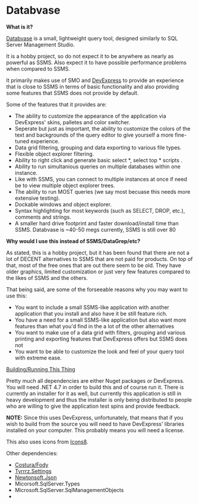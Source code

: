 # Databvase

<b>What is it?</b>

<u>Databvase</u> is a small, lightweight query tool, designed similarly to SQL Server Management Studio.  

It is a hobby project, so do not expect it to be anywhere as nearly as powerful as SSMS. 
Also expect it to have possible performance problems when compared to SSMS.

It primarily makes use of SMO and <a href="http://www.devexpress.com">DevExpress</a> to provide an experience that is close to SSMS in terms of basic functionality and
also providing some features that SSMS does not provide by default.

Some of the features that it provides are:
<ul>
<li>The ability to customize the appearance of the application via DevExpress' skins, palletes and color switcher.</li>
<li>Seperate but just as important, the ability to customize the colors of the text and backgrounds of the query editor to give yourself a more fine-tuned experience.</li>
<li>Data grid filtering, grouping and data exporting to various file types.</li>
<li>Flexible object explorer filtering.</li>
<li>Ability to right click and generate basic select *, select top * scripts .</li>
<li>Ability to run simultanious queries on multiple databases within one instance.</li>
<li>Like with SSMS, you can connect to multiple instances at once if need be to view multiple object explorer trees. </li>
<li>The ability to run MOST queries (we say most becuase this needs more extensive testing).</li>
<li>Dockable windows and object explorer. </li>
<li>Syntax highlighting for most keywords (such as SELECT, DROP, etc.), comments and strings.</li>
<li>A smaller hard drive footprint and faster download/install time than SSMS. Databvase is ~40-50 megs currently, SSMS is still over 80
</ul>

<b>Why would I use this instead of SSMS/DataGrep/etc?</b>

As stated, this is a hobby project, but it has been found that there are not a lot of DECENT alternatives to SSMS that are not paid for products.  On top of that, most of the free ones that are out there seem to be old. They have older graphics, limited customization or just very few features compared to the likes of SSMS and the others.

That being said, are some of the forseeable reasons why you may want to use this:

<ul>
  <li>You want to include a small SSMS-like application with another application that you install and also have it be still feature rich. </li>
  <li>You have a need for a small SSMS-like application but also want more features than what you'd find in the a lot of the other alternatives</li>
  <li>You want to make use of a data grid with filters, grouping and various printing and exporting features that DevExpress offers but SSMS does not</il>
  <li>You want to be able to customize the look and feel of your query tool with extreme ease.</li>
</ul>


<u>Building/Running This Thing</u>

Pretty much all dependencies are either Nuget packages or DevExpress. You will need .NET 4.7 in order to build this and of course run it.  There is currently an installer for it as well, but currently this application is still in heavy development and thus the installer is only being distributed to people who are willing to give the application test spins and provide feedback.



<b>NOTE:</b> Since this uses DevExpress, unfortunately, that means that if you wish to build from the source you will need to have 
DevExpress' libraries installed on your computer. This probably means you will need a license. 

This also uses icons from <a href="http://www.icons8.com">Icons8</a>.

Other dependencies:

<ul>
<li><a href='https://github.com/Fody/Costura'>Costura/Fody</a></li>
<li><a href='https://github.com/Tyrrrz/Settings'>Tyrrrz.Settings</a></li>
<li><a href='https://www.newtonsoft.com/json'>Newtonsoft.Json</a></li>
<li>Micorsoft.SqlServer.Types</li>
<li>Microsoft.SqlServer.SqlManagementObjects</li>
<li>
</ul>

